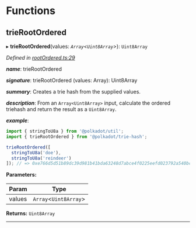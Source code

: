 

# Functions

<a id="trierootordered"></a>

##  trieRootOrdered

▸ **trieRootOrdered**(values: *`Array`<`Uint8Array`>*): `Uint8Array`

*Defined in [rootOrdered.ts:29](https://github.com/polkadot-js/common/blob/7a43354/packages/trie-hash/src/rootOrdered.ts#L29)*

*__name__*: trieRootOrdered

*__signature__*: trieRootOrdered (values: Array): Uint8Array

*__summary__*: Creates a trie hash from the supplied values.

*__description__*: From an `Array<Uint8Array>` input, calculate the ordered triehash and return the result as a `Uint8Array`.

*__example__*:   

```javascript
import { stringToU8a } from '@polkadot/util';
import { trieRootOrdered } from '@polkadot/trie-hash';

trieRootOrdered([
  stringToU8a('doe'),
  stringToU8a('reindeer')
]); // => 0xe766d5d51b89dc39d981b41bda63248d7abce4f0225eefd023792a540bcffee3
```

**Parameters:**

| Param | Type |
| ------ | ------ |
| values | `Array`<`Uint8Array`> |

**Returns:** `Uint8Array`

___

